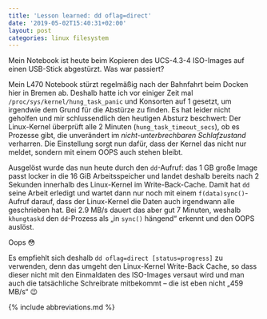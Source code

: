 ```yaml
---
title: 'Lesson learned: dd oflag=direct'
date: '2019-05-02T15:40:31+02:00'
layout: post
categories: linux filesystem
---
```


Mein Notebook ist heute beim Kopieren des UCS-4.3-4 ISO-Images auf einen USB-Stick abgestürzt. Was war passiert?

Mein L470 Notebook stürzt regelmäßig nach der Bahnfahrt beim Docken hier in Bremen ab.
Deshalb hatte ich vor einiger Zeit mal `/proc/sys/kernel/hung_task_panic` und Konsorten auf 1 gesetzt, um irgendwie dem Grund für die Abstürze zu finden.
Es hat leider nicht geholfen und mir schlussendlich den heutigen Absturz beschwert:
Der Linux-Kernel überprüft alle 2 Minuten (`hung_task_timeout_secs`), ob es Prozesse gibt, die unverändert im *nicht-unterbrechbaren Schlafzustand* verharren.
Die Einstellung sorgt nun dafür, dass der Kernel das nicht nur meldet, sondern mit einem OOPS auch stehen bleibt.

Ausgelöst wurde das nun heute durch den `dd`-Aufruf:
das 1 GB große Image passt locker in die 16 GiB Arbeitsspeicher und landet deshalb bereits nach 2 Sekunden innerhalb des Linux-Kernel im Write-Back-Cache.
Damit hat `dd` seine Arbeit erledigt und wartet dann nur noch mit einem `f(data)sync()`-Aufruf darauf, dass der Linux-Kernel die Daten auch irgendwann alle geschrieben hat.
Bei 2.9 MB/s dauert das aber gut 7 Minuten, weshalb `khungtaskd` den `dd`-Prozess als „in `sync()` hängend“ erkennt und den OOPS auslöst.

Oops 😳

Es empfiehlt sich deshalb `dd oflag=direct [status=progress]` zu verwenden, denn das umgeht den Linux-Kernel Write-Back Cache, so dass dieser nicht mit den Einmaldaten des ISO-Images versaut wird und man auch die tatsächliche Schreibrate mitbekommt – die ist eben nicht „459 MB/s“ 😉

{% include abbreviations.md %}
